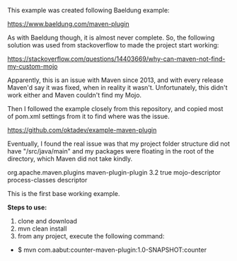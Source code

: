 This example was created following Baeldung example:

https://www.baeldung.com/maven-plugin

As with Baeldung though, it is almost never complete. So, the following solution was used from stackoverflow to 
made the project start working:

https://stackoverflow.com/questions/14403669/why-can-maven-not-find-my-custom-mojo

Apparently, this is an issue with Maven since 2013, and with every release Maven'd say it was fixed, 
when in reality it wasn't. Unfortunately, this didn't work either and Maven couldn't find my Mojo.

Then I followed the example closely from this repository, and copied most of pom.xml settings from it to find where was the issue.

https://github.com/oktadev/example-maven-plugin

Eventually, I found the real issue was that my project folder structure did not have "/src/java/main" and my packages
were floating in the root of the directory, which Maven did not take kindly.

<build>
    <pluginManagement>
        <plugins>
            <plugin>
                <groupId>org.apache.maven.plugins</groupId>
                <artifactId>maven-plugin-plugin</artifactId>
                <version>3.2</version>
                <configuration>
                    <skipErrorNoDescriptorsFound>true</skipErrorNoDescriptorsFound>
                </configuration>
                <executions>
                    <execution>
                        <id>mojo-descriptor</id>
                        <phase>process-classes</phase>
                        <goals>
                            <goal>descriptor</goal>
                        </goals>
                    </execution>
                </executions>
            </plugin>
        </plugins>
    </pluginManagement>
</build>

This is the first base working example. 

**Steps to use:**

1. clone and download
2. mvn clean install
3. from any project, execute the following command:
- $ mvn com.aabut:counter-maven-plugin:1.0-SNAPSHOT:counter
